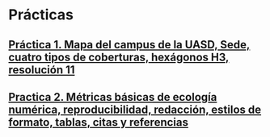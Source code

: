 # Prácticas

## [Práctica 1. Mapa del campus de la UASD, Sede, cuatro tipos de coberturas, hexágonos H3, resolución 11](practica-01.md)

## [Practica 2. Métricas básicas de ecología numérica, reproducibilidad, redacción, estilos de formato, tablas, citas y referencias](practica-02.md)